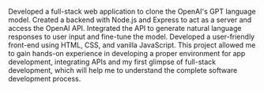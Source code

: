 Developed a full-stack web application to clone the OpenAI's GPT language model. Created a backend with Node.js and Express to act as a server and access the OpenAI API. Integrated the API to generate natural language responses to user input and fine-tune the model. Developed a user-friendly front-end using HTML, CSS, and vanilla JavaScript. This project allowed me to gain hands-on experience in developing a proper environment for app development, integrating APIs and my first glimpse of full-stack development, which will help me to understand the complete software development process.
